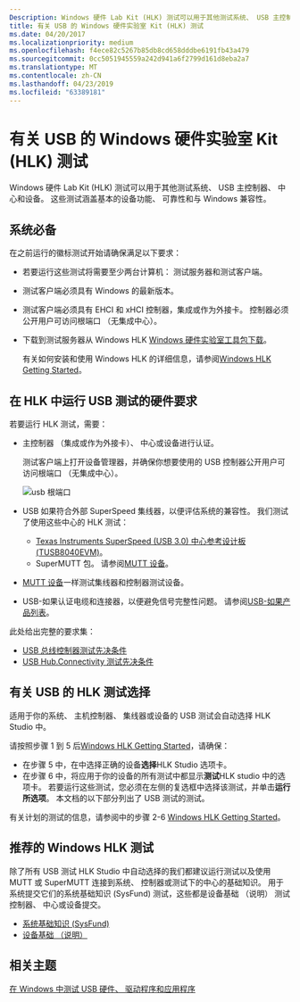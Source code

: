 ```yaml
---
Description: Windows 硬件 Lab Kit (HLK) 测试可以用于其他测试系统、 USB 主控制器、 中心和设备。
title: 有关 USB 的 Windows 硬件实验室 Kit (HLK) 测试
ms.date: 04/20/2017
ms.localizationpriority: medium
ms.openlocfilehash: f4ece82c5267b85db8cd658dddbe6191fb43a479
ms.sourcegitcommit: 0cc5051945559a242d941a6f2799d161d8eba2a7
ms.translationtype: MT
ms.contentlocale: zh-CN
ms.lasthandoff: 04/23/2019
ms.locfileid: "63389181"
---
```

# <a name="windows-hardware-lab-kit-hlk-tests-for-usb"></a>有关 USB 的 Windows 硬件实验室 Kit (HLK) 测试


Windows 硬件 Lab Kit (HLK) 测试可以用于其他测试系统、 USB 主控制器、 中心和设备。 这些测试涵盖基本的设备功能、 可靠性和与 Windows 兼容性。

## <a name="prerequisites"></a>系统必备


在之前运行的徽标测试开始请确保满足以下要求：

-   若要运行这些测试将需要至少两台计算机： 测试服务器和测试客户端。
-   测试客户端必须具有 Windows 的最新版本。
-   测试客户端必须具有 EHCI 和 xHCI 控制器，集成或作为外接卡。 控制器必须公开用户可访问根端口 （无集成中心）。
-   下载到测试服务器从 Windows HLK [Windows 硬件实验室工具包下载](https://go.microsoft.com/fwlink/p/?linkid=285647)。

    有关如何安装和使用 Windows HLK 的详细信息，请参阅[Windows HLK Getting Started](https://docs.microsoft.com/windows-hardware/test/hlk/getstarted/windows-hlk-getting-started)。

## <a name="hardware-requirements-for-running-usb-tests-in-the-hlk"></a>在 HLK 中运行 USB 测试的硬件要求


若要运行 HLK 测试，需要：

-   主控制器 （集成或作为外接卡）、 中心或设备进行认证。

    测试客户端上打开设备管理器，并确保你想要使用的 USB 控制器公开用户可访问根端口 （无集成中心）。

    ![usb 根端口](images/roothubports.png)

-   USB 如果符合外部 SuperSpeed 集线器，以便评估系统的兼容性。 我们测试了使用这些中心的 HLK 测试：
    -   [Texas Instruments SuperSpeed (USB 3.0) 中心参考设计板 (TUSB8040EVM)](https://go.microsoft.com/fwlink/p/?linkid=248509)。
    -   SuperMUTT 包。 请参阅[MUTT 设备](microsoft-usb-test-tool--mutt--devices.md)。
-   [MUTT 设备](microsoft-usb-test-tool--mutt--devices.md)一样测试集线器和控制器测试设备。
-   USB-如果认证电缆和连接器，以便避免信号完整性问题。 请参阅[USB-如果产品列表](https://go.microsoft.com/fwlink/p/?linkid=617502)。

此处给出完整的要求集：

-   [USB 总线控制器测试先决条件](https://go.microsoft.com/fwlink/p/?linkid=617477)
-   [USB Hub.Connectivity 测试先决条件](https://go.microsoft.com/fwlink/p/?linkid=617499)

## <a name="hlk-test-selection-for-usb"></a>有关 USB 的 HLK 测试选择


适用于你的系统、 主机控制器、 集线器或设备的 USB 测试会自动选择 HLK Studio 中。

请按照步骤 1 到 5 后[Windows HLK Getting Started]( https://docs.microsoft.com/windows-hardware/test/hlk/getstarted/windows-hlk-getting-started)，请确保：

-   在步骤 5 中，在中选择正确的设备**选择**HLK Studio 选项卡。
-   在步骤 6 中，将应用于你的设备的所有测试中都显示**测试**HLK studio 中的选项卡。 若要运行这些测试，您必须在左侧的复选框中选择该测试，并单击**运行所选项**。 本文档的以下部分列出了 USB 测试的测试。

有关计划的测试的信息，请参阅中的步骤 2-6 [Windows HLK Getting Started]( https://docs.microsoft.com/windows-hardware/test/hlk/getstarted/windows-hlk-getting-started)。

## <a name="recommended-windows-hlk-tests"></a>推荐的 Windows HLK 测试

除了所有 USB 测试 HLK Studio 中自动选择的我们都建议运行测试以及使用 MUTT 或 SuperMUTT 连接到系统、 控制器或测试下的中心的基础知识。 用于系统提交它们的系统基础知识 (SysFund) 测试，这些都是设备基础 （说明） 测试控制器、 中心或设备提交。

-   [系统基础知识 (SysFund)](https://docs.microsoft.com/windows-hardware/test/hlk/testref/system-fundamentals-tests)
-   [设备基础 （说明）](https://docs.microsoft.com/windows-hardware/test/hlk/testref/device-devfund-tests)

## <a name="related-topics"></a>相关主题
[在 Windows 中测试 USB 硬件、 驱动程序和应用程序](usb-driver-testing-guide.md)  



